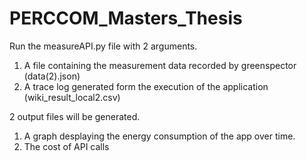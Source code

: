 # PERCCOM_Masters_Thesis

Run the measureAPI.py file with 2 arguments. 
1. A file containing the measurement data recorded by greenspector (data(2).json)
2. A trace log generated form the execution of the application (wiki_result_local2.csv)

2 output files will be generated.
1. A graph desplaying the energy consumption of the app over time.
2. The cost of API calls
